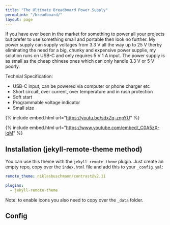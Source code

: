 ```yaml
---
title: "The Ultimate Breadboard Power Supply"
permalink: "/breadboard/"
layout: page
---
```


If you have ever been in the market for something to power all your projects but prefer to use something small and portable then look no further. My power supply can supply voltages from 3.3 V all the way up to 25 V therby eliminating the need for a big, chunky and expensive power supplie, my solution runs on USB-C and only requires 5 V 1 A input. The power supply is as small as the cheap chinese ones which can only handle 3.3 V or 5 V poorly. 

Technial Specification:
* USB-C input, can be powered via computer or phone charger etc 
* Short circuit, over current, over temperature and in rush protection
* Soft start
* Programmable voltage indicator 
* Small size 

{% include embed.html url="https://youtu.be/sdxZq-znpYU" %}

{% include embed.html url="https://www.youtube.com/embed/_C0A5zX-iqM" %}


## Installation (jekyll-remote-theme method)

You can use this theme with the `jekyll-remote-theme` plugin. Just create an empty repo, copy over the `index.html` file and add this to your `_config.yml`:

```yaml
remote_theme: niklasbuschmann/contrast@v2.11

plugins:
  - jekyll-remote-theme
```

Note: to enable icons you also need to copy over the `_data` folder.

## Config
